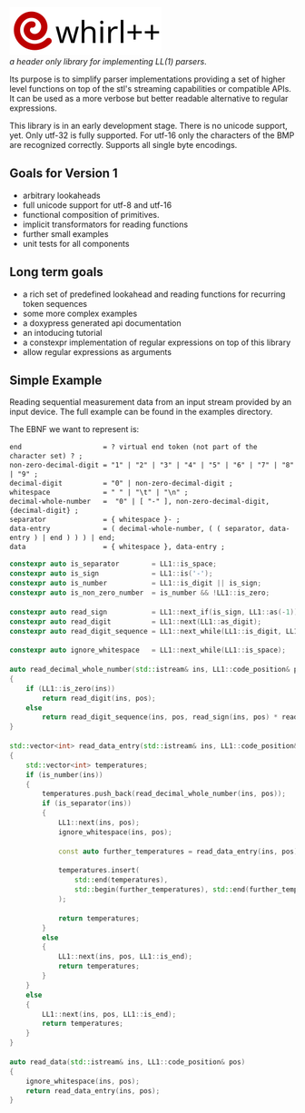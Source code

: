 ![whirl++](assets/images/logo.svg)<br/>
_a header only library for implementing LL(1) parsers_.

Its purpose is to simplify parser implementations providing a set of higher level functions on top
of the stl's streaming capabilities or compatible APIs. It can be used as a more verbose but better readable alternative to regular expressions.

This library is in an early development stage.
There is no unicode support, yet. Only utf-32 is fully supported. For utf-16 only the characters of
the BMP are recognized correctly. Supports all single byte encodings.

## Goals for Version 1
- arbitrary lookaheads
- full unicode support for utf-8 and utf-16
- functional composition of primitives.
- implicit transformators for reading functions
- further small examples
- unit tests for all components

## Long term goals
- a rich set of predefined lookahead and reading functions for recurring token sequences
- some more complex examples
- a doxypress generated api documentation
- an intoducing tutorial
- a constexpr implementation of regular expressions on top of this library
- allow regular expressions as arguments


## Simple Example
Reading sequential measurement data from an input stream provided by an input device. The full
example can be found in the examples directory.

The EBNF we want to represent is:

```
end                    = ? virtual end token (not part of the character set) ? ;
non-zero-decimal-digit = "1" | "2" | "3" | "4" | "5" | "6" | "7" | "8" | "9" ;
decimal-digit          = "0" | non-zero-decimal-digit ;
whitespace             = " " | "\t" | "\n" ;
decimal-whole-number   =  "0" | [ "-" ], non-zero-decimal-digit, {decimal-digit} ;
separator              = { whitespace }- ;
data-entry             = ( decimal-whole-number, ( ( separator, data-entry ) | end ) ) ) | end;
data                   = { whitespace }, data-entry ;
```

```C++
constexpr auto is_separator        = LL1::is_space;
constexpr auto is_sign             = LL1::is('-');
constexpr auto is_number           = LL1::is_digit || is_sign;
constexpr auto is_non_zero_number  = is_number && !LL1::is_zero;

constexpr auto read_sign           = LL1::next_if(is_sign, LL1::as(-1)) || 1;
constexpr auto read_digit          = LL1::next(LL1::as_digit);
constexpr auto read_digit_sequence = LL1::next_while(LL1::is_digit, LL1::as_digits);

constexpr auto ignore_whitespace   = LL1::next_while(LL1::is_space);

auto read_decimal_whole_number(std::istream& ins, LL1::code_position& pos)
{
    if (LL1::is_zero(ins))
        return read_digit(ins, pos);
    else
        return read_digit_sequence(ins, pos, read_sign(ins, pos) * read_digit(ins, pos));
}

std::vector<int> read_data_entry(std::istream& ins, LL1::code_position& pos)
{
    std::vector<int> temperatures;
    if (is_number(ins))
    {
        temperatures.push_back(read_decimal_whole_number(ins, pos));
        if (is_separator(ins))
        {
            LL1::next(ins, pos);
            ignore_whitespace(ins, pos);

            const auto further_temperatures = read_data_entry(ins, pos);

            temperatures.insert(
                std::end(temperatures),
                std::begin(further_temperatures), std::end(further_temperatures)
            );

            return temperatures;
        }
        else
        {
            LL1::next(ins, pos, LL1::is_end);
            return temperatures;
        }
    }
    else
    {
        LL1::next(ins, pos, LL1::is_end);
        return temperatures;
    }
}

auto read_data(std::istream& ins, LL1::code_position& pos)
{
    ignore_whitespace(ins, pos);
    return read_data_entry(ins, pos);
}
```
